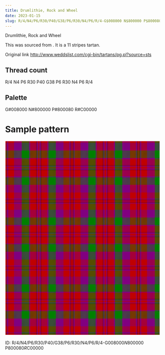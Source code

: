 ```yaml
---
title: Drumlithie, Rock and Wheel
date: 2023-01-15
slug: R/4/N4/P6/R30/P40/G38/P6/R30/N4/P6/R/4-G$008000 N$800000 P$800080 R$C00000
---
```

Drumlithie, Rock and Wheel

This was sourced from <no value>.  It is a 11 stripes tartan.

Original link http://www.weddslist.com/cgi-bin/tartans/pg.pl?source=sts

## Thread count
R/4 N4 P6 R30 P40 G38 P6 R30 N4 P6 R/4

## Palette
G#008000 N#800000 P#800080 R#C00000

# Sample pattern

![Tartan detail](tartan.png "R/4 N4 P6 R30 P40 G38 P6 R30 N4 P6 R/4 tartan")

ID: R/4/N4/P6/R30/P40/G38/P6/R30/N4/P6/R/4-G$008000 N$800000 P$800080 R$C00000